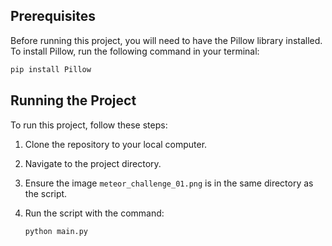## Prerequisites

Before running this project, you will need to have the Pillow library installed. To install Pillow, run the following command in your terminal:

```bash
pip install Pillow
```

## Running the Project

To run this project, follow these steps:

1. Clone the repository to your local computer.
2. Navigate to the project directory.
3. Ensure the image `meteor_challenge_01.png` is in the same directory as the script.
4. Run the script with the command:

   ```bash
   python main.py
   ```

